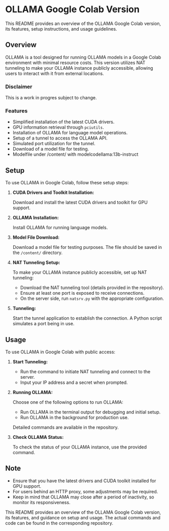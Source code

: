 # OLLAMA Google Colab Version

This README provides an overview of the OLLAMA Google Colab version, its features, setup instructions, and usage guidelines.

## Overview

OLLAMA is a tool designed for running OLLAMA models in a Google Colab environment with minimal resource costs. This version utilizes NAT tunneling to make your OLLAMA instance publicly accessible, allowing users to interact with it from external locations.
### Disclaimer 

This is a work in progres subject to change.

### Features

- Simplified installation of the latest CUDA drivers.
- GPU information retrieval through `pciutils`.
- Installation of OLLAMA for language model operations.
- Setup of a tunnel to access the OLLAMA API.
- Simulated port utilization for the tunnel.
- Download of a model file for testing.
- Modelfile under /content/ with modelcodellama:13b-instruct


## Setup

To use OLLAMA in Google Colab, follow these setup steps:

1. **CUDA Drivers and Toolkit Installation:**

    Download and install the latest CUDA drivers and toolkit for GPU support.

2. **OLLAMA Installation:**

    Install OLLAMA for running language models.

3. **Model File Download:**

    Download a model file for testing purposes. The file should be saved in the `/content/` directory.

4. **NAT Tunneling Setup:**

    To make your OLLAMA instance publicly accessible, set up NAT tunneling:

    - Download the NAT tunneling tool (details provided in the repository).
    - Ensure at least one port is exposed to receive connections.
    - On the server side, run `natsrv.py` with the appropriate configuration.

5. **Tunneling:**

    Start the tunnel application to establish the connection. A Python script simulates a port being in use.

## Usage

To use OLLAMA in Google Colab with public access:

1. **Start Tunneling:**

    - Run the command to initiate NAT tunneling and connect to the server.
    - Input your IP address and a secret when prompted.

2. **Running OLLAMA:**

    Choose one of the following options to run OLLAMA:

    - Run OLLAMA in the terminal output for debugging and initial setup.
    - Run OLLAMA in the background for production use.

    Detailed commands are available in the repository.

3. **Check OLLAMA Status:**

    To check the status of your OLLAMA instance, use the provided command.

## Note

- Ensure that you have the latest drivers and CUDA toolkit installed for GPU support.
- For users behind an HTTP proxy, some adjustments may be required.
- Keep in mind that OLLAMA may close after a period of inactivity, so monitor its responsiveness.

This README provides an overview of the OLLAMA Google Colab version, its features, and guidance on setup and usage. The actual commands and code can be found in the corresponding repository.
